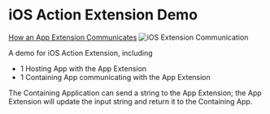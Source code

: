 # iOS Action Extension Demo

[How an App Extension Communicates](https://developer.apple.com/library/archive/documentation/General/Conceptual/ExtensibilityPG/ExtensionOverview.html#//apple_ref/doc/uid/TP40014214-CH2-SW2)
![iOS Extension Communication](https://developer.apple.com/library/archive/documentation/General/Conceptual/ExtensibilityPG/Art/simple_communication_2x.png "iOS Extension Communication")

A demo for iOS Action Extension, including

- 1 Hosting App with the App Extension
- 1 Containing App communicating with the App Extension

The Containing Application can send a string to the App Extension; the App Extension will update the input string and return it to the Containing App.
